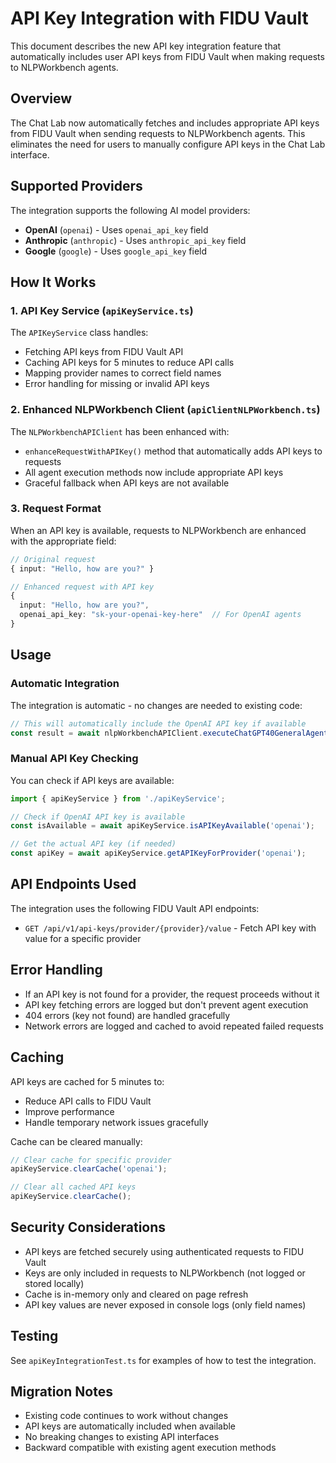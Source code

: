 # API Key Integration with FIDU Vault

This document describes the new API key integration feature that automatically includes user API keys from FIDU Vault when making requests to NLPWorkbench agents.

## Overview

The Chat Lab now automatically fetches and includes appropriate API keys from FIDU Vault when sending requests to NLPWorkbench agents. This eliminates the need for users to manually configure API keys in the Chat Lab interface.

## Supported Providers

The integration supports the following AI model providers:

- **OpenAI** (`openai`) - Uses `openai_api_key` field
- **Anthropic** (`anthropic`) - Uses `anthropic_api_key` field  
- **Google** (`google`) - Uses `google_api_key` field

## How It Works

### 1. API Key Service (`apiKeyService.ts`)

The `APIKeyService` class handles:
- Fetching API keys from FIDU Vault API
- Caching API keys for 5 minutes to reduce API calls
- Mapping provider names to correct field names
- Error handling for missing or invalid API keys

### 2. Enhanced NLPWorkbench Client (`apiClientNLPWorkbench.ts`)

The `NLPWorkbenchAPIClient` has been enhanced with:
- `enhanceRequestWithAPIKey()` method that automatically adds API keys to requests
- All agent execution methods now include appropriate API keys
- Graceful fallback when API keys are not available

### 3. Request Format

When an API key is available, requests to NLPWorkbench are enhanced with the appropriate field:

```typescript
// Original request
{ input: "Hello, how are you?" }

// Enhanced request with API key
{ 
  input: "Hello, how are you?",
  openai_api_key: "sk-your-openai-key-here"  // For OpenAI agents
}
```

## Usage

### Automatic Integration

The integration is automatic - no changes are needed to existing code:

```typescript
// This will automatically include the OpenAI API key if available
const result = await nlpWorkbenchAPIClient.executeChatGPT40GeneralAgent("Hello!");
```

### Manual API Key Checking

You can check if API keys are available:

```typescript
import { apiKeyService } from './apiKeyService';

// Check if OpenAI API key is available
const isAvailable = await apiKeyService.isAPIKeyAvailable('openai');

// Get the actual API key (if needed)
const apiKey = await apiKeyService.getAPIKeyForProvider('openai');
```

## API Endpoints Used

The integration uses the following FIDU Vault API endpoints:

- `GET /api/v1/api-keys/provider/{provider}/value` - Fetch API key with value for a specific provider

## Error Handling

- If an API key is not found for a provider, the request proceeds without it
- API key fetching errors are logged but don't prevent agent execution
- 404 errors (key not found) are handled gracefully
- Network errors are logged and cached to avoid repeated failed requests

## Caching

API keys are cached for 5 minutes to:
- Reduce API calls to FIDU Vault
- Improve performance
- Handle temporary network issues gracefully

Cache can be cleared manually:

```typescript
// Clear cache for specific provider
apiKeyService.clearCache('openai');

// Clear all cached API keys
apiKeyService.clearCache();
```

## Security Considerations

- API keys are fetched securely using authenticated requests to FIDU Vault
- Keys are only included in requests to NLPWorkbench (not logged or stored locally)
- Cache is in-memory only and cleared on page refresh
- API key values are never exposed in console logs (only field names)

## Testing

See `apiKeyIntegrationTest.ts` for examples of how to test the integration.

## Migration Notes

- Existing code continues to work without changes
- API keys are automatically included when available
- No breaking changes to existing API interfaces
- Backward compatible with existing agent execution methods
